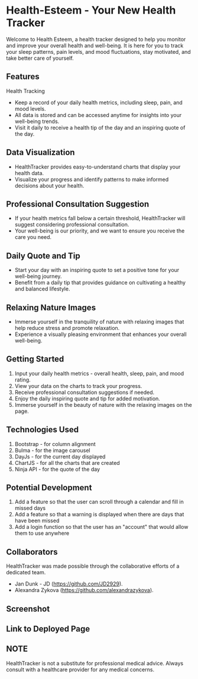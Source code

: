 # Health-Esteem - Your New Health Tracker

Welcome to Health Esteem, a health tracker designed to help you monitor and improve your overall health and well-being. It is here for you to track your sleep patterns, pain levels, and mood fluctuations, stay motivated, and take better care of yourself.

## Features

Health Tracking
- Keep a record of your daily health metrics, including sleep, pain, and mood levels.
- All data is stored and can be accessed anytime for insights into your well-being trends.
- Visit it daily to receive a health tip of the day and an inspiring quote of the day.

## Data Visualization

- HealthTracker provides easy-to-understand charts that display your health data.
- Visualize your progress and identify patterns to make informed decisions about your health.

## Professional Consultation Suggestion

- If your health metrics fall below a certain threshold, HealthTracker will suggest considering professional consultation.
- Your well-being is our priority, and we want to ensure you receive the care you need.

## Daily Quote and Tip

- Start your day with an inspiring quote to set a positive tone for your well-being journey.
- Benefit from a daily tip that provides guidance on cultivating a healthy and balanced lifestyle.

## Relaxing Nature Images

- Immerse yourself in the tranquility of nature with relaxing images that help reduce stress and promote relaxation.
- Experience a visually pleasing environment that enhances your overall well-being.

## Getting Started

1. Input your daily health metrics - overall health, sleep, pain, and mood rating.
2. View your data on the charts to track your progress.
3. Receive professional consultation suggestions if needed.
4. Enjoy the daily inspiring quote and tip for added motivation.
5. Immerse yourself in the beauty of nature with the relaxing images on the page.

## Technologies Used

1. Bootstrap - for column alignment
2. Bulma - for the image carousel
3. DayJs - for the current day displayed
4. ChartJS - for all the charts that are created
5. Ninja API - for the quote of the day

## Potential Development

1. Add a feature so that the user can scroll through a calendar and fill in missed days
2. Add a feature so that a warning is displayed when there are days that have been missed
3. Add a login function so that the user has an "account" that would allow them to use anywhere
   
## Collaborators

HealthTracker was made possible through the collaborative efforts of a dedicated team. 

-  Jan Dunk - JD (https://github.com/JD2929).
- Alexandra Zykova (https://github.com/alexandrazykova).

## Screenshot 



## Link to Deployed Page



## NOTE

HealthTracker is not a substitute for professional medical advice. Always consult with a healthcare provider for any medical concerns.
